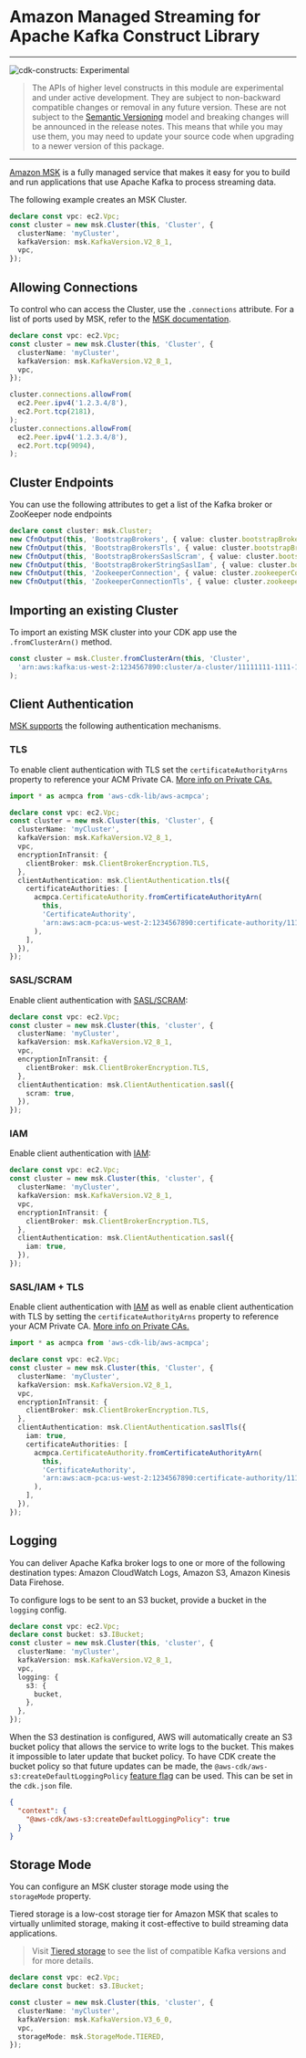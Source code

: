 # Amazon Managed Streaming for Apache Kafka Construct Library
<!--BEGIN STABILITY BANNER-->

---

![cdk-constructs: Experimental](https://img.shields.io/badge/cdk--constructs-experimental-important.svg?style=for-the-badge)

> The APIs of higher level constructs in this module are experimental and under active development.
> They are subject to non-backward compatible changes or removal in any future version. These are
> not subject to the [Semantic Versioning](https://semver.org/) model and breaking changes will be
> announced in the release notes. This means that while you may use them, you may need to update
> your source code when upgrading to a newer version of this package.

---

<!--END STABILITY BANNER-->

[Amazon MSK](https://aws.amazon.com/msk/) is a fully managed service that makes it easy for you to build and run applications that use Apache Kafka to process streaming data.

The following example creates an MSK Cluster.

```ts
declare const vpc: ec2.Vpc;
const cluster = new msk.Cluster(this, 'Cluster', {
  clusterName: 'myCluster',
  kafkaVersion: msk.KafkaVersion.V2_8_1,
  vpc,
});
```

## Allowing Connections

To control who can access the Cluster, use the `.connections` attribute. For a list of ports used by MSK, refer to the [MSK documentation](https://docs.aws.amazon.com/msk/latest/developerguide/client-access.html#port-info).

```ts
declare const vpc: ec2.Vpc;
const cluster = new msk.Cluster(this, 'Cluster', {
  clusterName: 'myCluster',
  kafkaVersion: msk.KafkaVersion.V2_8_1,
  vpc,
});

cluster.connections.allowFrom(
  ec2.Peer.ipv4('1.2.3.4/8'),
  ec2.Port.tcp(2181),
);
cluster.connections.allowFrom(
  ec2.Peer.ipv4('1.2.3.4/8'),
  ec2.Port.tcp(9094),
);
```

## Cluster Endpoints

You can use the following attributes to get a list of the Kafka broker or ZooKeeper node endpoints

```ts
declare const cluster: msk.Cluster;
new CfnOutput(this, 'BootstrapBrokers', { value: cluster.bootstrapBrokers });
new CfnOutput(this, 'BootstrapBrokersTls', { value: cluster.bootstrapBrokersTls });
new CfnOutput(this, 'BootstrapBrokersSaslScram', { value: cluster.bootstrapBrokersSaslScram });
new CfnOutput(this, 'BootstrapBrokerStringSaslIam', { value: cluster.bootstrapBrokersSaslIam });
new CfnOutput(this, 'ZookeeperConnection', { value: cluster.zookeeperConnectionString });
new CfnOutput(this, 'ZookeeperConnectionTls', { value: cluster.zookeeperConnectionStringTls });
```

## Importing an existing Cluster

To import an existing MSK cluster into your CDK app use the `.fromClusterArn()` method.

```ts
const cluster = msk.Cluster.fromClusterArn(this, 'Cluster',
  'arn:aws:kafka:us-west-2:1234567890:cluster/a-cluster/11111111-1111-1111-1111-111111111111-1',
);
```

## Client Authentication

[MSK supports](https://docs.aws.amazon.com/msk/latest/developerguide/kafka_apis_iam.html) the following authentication mechanisms.

### TLS

To enable client authentication with TLS set the `certificateAuthorityArns` property to reference your ACM Private CA. [More info on Private CAs.](https://docs.aws.amazon.com/msk/latest/developerguide/msk-authentication.html)

```ts
import * as acmpca from 'aws-cdk-lib/aws-acmpca';

declare const vpc: ec2.Vpc;
const cluster = new msk.Cluster(this, 'Cluster', {
  clusterName: 'myCluster',
  kafkaVersion: msk.KafkaVersion.V2_8_1,
  vpc,
  encryptionInTransit: {
    clientBroker: msk.ClientBrokerEncryption.TLS,
  },
  clientAuthentication: msk.ClientAuthentication.tls({
    certificateAuthorities: [
      acmpca.CertificateAuthority.fromCertificateAuthorityArn(
        this,
        'CertificateAuthority',
        'arn:aws:acm-pca:us-west-2:1234567890:certificate-authority/11111111-1111-1111-1111-111111111111',
      ),
    ],
  }),
});
```

### SASL/SCRAM

Enable client authentication with [SASL/SCRAM](https://docs.aws.amazon.com/msk/latest/developerguide/msk-password.html):

```ts
declare const vpc: ec2.Vpc;
const cluster = new msk.Cluster(this, 'cluster', {
  clusterName: 'myCluster',
  kafkaVersion: msk.KafkaVersion.V2_8_1,
  vpc,
  encryptionInTransit: {
    clientBroker: msk.ClientBrokerEncryption.TLS,
  },
  clientAuthentication: msk.ClientAuthentication.sasl({
    scram: true,
  }),
});
```

### IAM

Enable client authentication with [IAM](https://docs.aws.amazon.com/msk/latest/developerguide/iam-access-control.html):

```ts
declare const vpc: ec2.Vpc;
const cluster = new msk.Cluster(this, 'cluster', {
  clusterName: 'myCluster',
  kafkaVersion: msk.KafkaVersion.V2_8_1,
  vpc,
  encryptionInTransit: {
    clientBroker: msk.ClientBrokerEncryption.TLS,
  },
  clientAuthentication: msk.ClientAuthentication.sasl({
    iam: true,
  }),
});
```


### SASL/IAM + TLS

Enable client authentication with [IAM](https://docs.aws.amazon.com/msk/latest/developerguide/iam-access-control.html)
as well as enable client authentication with TLS by setting the `certificateAuthorityArns` property to reference your ACM Private CA. [More info on Private CAs.](https://docs.aws.amazon.com/msk/latest/developerguide/msk-authentication.html)

```ts
import * as acmpca from 'aws-cdk-lib/aws-acmpca';

declare const vpc: ec2.Vpc;
const cluster = new msk.Cluster(this, 'Cluster', {
  clusterName: 'myCluster',
  kafkaVersion: msk.KafkaVersion.V2_8_1,
  vpc,
  encryptionInTransit: {
    clientBroker: msk.ClientBrokerEncryption.TLS,
  },
  clientAuthentication: msk.ClientAuthentication.saslTls({
    iam: true,
    certificateAuthorities: [
      acmpca.CertificateAuthority.fromCertificateAuthorityArn(
        this,
        'CertificateAuthority',
        'arn:aws:acm-pca:us-west-2:1234567890:certificate-authority/11111111-1111-1111-1111-111111111111',
      ),
    ],
  }),
});
```


## Logging

You can deliver Apache Kafka broker logs to one or more of the following destination types:
Amazon CloudWatch Logs, Amazon S3, Amazon Kinesis Data Firehose.

To configure logs to be sent to an S3 bucket, provide a bucket in the `logging` config.

```ts
declare const vpc: ec2.Vpc;
declare const bucket: s3.IBucket;
const cluster = new msk.Cluster(this, 'cluster', {
  clusterName: 'myCluster',
  kafkaVersion: msk.KafkaVersion.V2_8_1,
  vpc,
  logging: {
    s3: {
      bucket,
    },
  },
});
```

When the S3 destination is configured, AWS will automatically create an S3 bucket policy
that allows the service to write logs to the bucket. This makes it impossible to later update
that bucket policy. To have CDK create the bucket policy so that future updates can be made,
the `@aws-cdk/aws-s3:createDefaultLoggingPolicy` [feature flag](https://docs.aws.amazon.com/cdk/v2/guide/featureflags.html) can be used. This can be set
in the `cdk.json` file.

```json
{
  "context": {
    "@aws-cdk/aws-s3:createDefaultLoggingPolicy": true
  }
}
```

## Storage Mode

You can configure an MSK cluster storage mode using the `storageMode` property.

Tiered storage is a low-cost storage tier for Amazon MSK that scales to virtually unlimited storage,
making it cost-effective to build streaming data applications.

> Visit [Tiered storage](https://docs.aws.amazon.com/msk/latest/developerguide/msk-tiered-storage.html)
to see the list of compatible Kafka versions and for more details.

```ts
declare const vpc: ec2.Vpc;
declare const bucket: s3.IBucket;

const cluster = new msk.Cluster(this, 'cluster', {
  clusterName: 'myCluster',
  kafkaVersion: msk.KafkaVersion.V3_6_0,
  vpc,
  storageMode: msk.StorageMode.TIERED,
});
```
